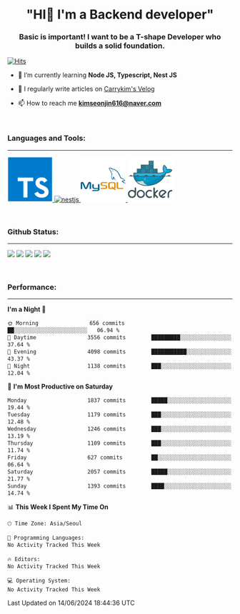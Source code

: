 <h1 align="center">"HI👋 I'm a Backend developer" </h1>
<h3 align="center">Basic is important! I want to be a T-shape Developer who builds a solid foundation.</h3>

[![Hits](https://hits.seeyoufarm.com/api/count/incr/badge.svg?url=https%3A%2F%2Fgithub.com%2Fgimseonjin&count_bg=%2318BFE5&title_bg=%23555555&icon=ko-fi.svg&icon_color=%23E7E7E7&title=hits&edge_flat=false)](https://hits.seeyoufarm.com)

- 🌱 I’m currently learning **Node JS, Typescript, Nest JS**

- 📝 I regularly write articles on [Carrykim's Velog](https://velog.io/@carrykim)

- 📫 How to reach me **kimseonjin616@naver.com**

<br/>

<h3 align="left">Languages and Tools:</h3>

***

<p align="left"> 
 <a href="https://www.typescriptlang.org/" target="_blank" rel="noreferrer"> <img src="https://raw.githubusercontent.com/devicons/devicon/master/icons/typescript/typescript-original.svg" alt="typescript" width="20%" height="20%"/> </a>
<a href="https://nestjs.com/" target="_blank" rel="noreferrer"> <img src="https://docs.nestjs.com/assets/logo-small.svg" alt="nestjs" width="20%" height="20%"/> </a> 
<a href="https://www.mysql.com/" target="_blank" rel="noreferrer"> <img src="https://raw.githubusercontent.com/devicons/devicon/master/icons/mysql/mysql-original-wordmark.svg" alt="mysql" width="20%" height="20%"/>  </a>
 <a href="https://www.docker.com/" target="_blank" rel="noreferrer"> <img src="https://raw.githubusercontent.com/devicons/devicon/master/icons/docker/docker-original-wordmark.svg" alt="docker" width="20%" height="20%"/> </a>
 </p>
</p>

<br/>

<h3 align="left">Github Status:</h3>

***

![](http://github-profile-summary-cards.vercel.app/api/cards/profile-details?username=gimseonjin&theme=nord_bright)
![](http://github-profile-summary-cards.vercel.app/api/cards/repos-per-language?username=gimseonjin&theme=nord_bright)
![](http://github-profile-summary-cards.vercel.app/api/cards/most-commit-language?username=gimseonjin&theme=nord_bright)
![](http://github-profile-summary-cards.vercel.app/api/cards/stats?username=gimseonjin&theme=nord_bright)
![](http://github-profile-summary-cards.vercel.app/api/cards/productive-time?username=gimseonjin&theme=nord_bright&utcOffset=8)


<br/>

<h3 align="left">Performance:</h3>

***

<!--START_SECTION:waka-->
**I'm a Night 🦉** 

```text
🌞 Morning                656 commits         ██░░░░░░░░░░░░░░░░░░░░░░░   06.94 % 
🌆 Daytime                3556 commits        █████████░░░░░░░░░░░░░░░░   37.64 % 
🌃 Evening                4098 commits        ███████████░░░░░░░░░░░░░░   43.37 % 
🌙 Night                  1138 commits        ███░░░░░░░░░░░░░░░░░░░░░░   12.04 % 
```
📅 **I'm Most Productive on Saturday** 

```text
Monday                   1837 commits        █████░░░░░░░░░░░░░░░░░░░░   19.44 % 
Tuesday                  1179 commits        ███░░░░░░░░░░░░░░░░░░░░░░   12.48 % 
Wednesday                1246 commits        ███░░░░░░░░░░░░░░░░░░░░░░   13.19 % 
Thursday                 1109 commits        ███░░░░░░░░░░░░░░░░░░░░░░   11.74 % 
Friday                   627 commits         ██░░░░░░░░░░░░░░░░░░░░░░░   06.64 % 
Saturday                 2057 commits        █████░░░░░░░░░░░░░░░░░░░░   21.77 % 
Sunday                   1393 commits        ████░░░░░░░░░░░░░░░░░░░░░   14.74 % 
```


📊 **This Week I Spent My Time On** 

```text
🕑︎ Time Zone: Asia/Seoul

💬 Programming Languages: 
No Activity Tracked This Week

🔥 Editors: 
No Activity Tracked This Week

💻 Operating System: 
No Activity Tracked This Week
```


 Last Updated on 14/06/2024 18:44:36 UTC
<!--END_SECTION:waka-->

<div align="center">
  
